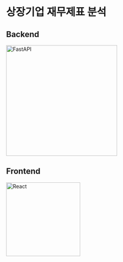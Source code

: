 # 상장기업 재무제표 분석

## Backend
<img src="https://fastapi.tiangolo.com/img/logo-margin/logo-teal.png" alt="FastAPI" width="300"/>

## Frontend
<img src="https://upload.wikimedia.org/wikipedia/commons/a/a7/React-icon.svg" alt="React" width="200"/>
